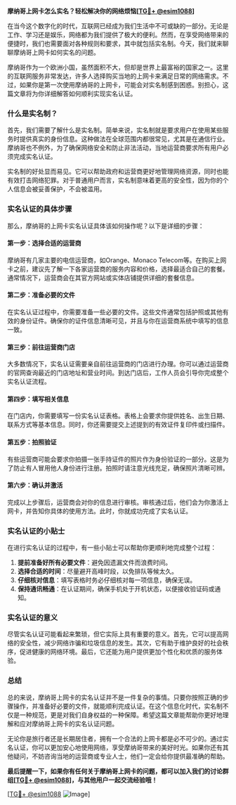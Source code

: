 **摩纳哥上网卡怎么实名？轻松解决你的网络烦恼[[TG💪+ @esim1088](https://t.me/s/esim1088)]**

在当今这个数字化的时代，互联网已经成为我们生活中不可或缺的一部分。无论是工作、学习还是娱乐，网络都为我们提供了极大的便利。然而，在享受网络带来的便捷时，我们也需要面对各种规则和要求，其中就包括实名制。今天，我们就来聊聊摩纳哥上网卡如何实名的问题。

摩纳哥作为一个欧洲小国，虽然面积不大，但却是世界上最富裕的国家之一。这里的互联网服务非常发达，许多人选择购买当地的上网卡来满足日常的网络需求。不过，如果你是第一次使用摩纳哥的上网卡，可能会对实名制感到困惑。别担心，这篇文章将为你详细解答如何顺利实现实名认证。

### 什么是实名制？

首先，我们需要了解什么是实名制。简单来说，实名制就是要求用户在使用某些服务时提供真实的身份信息。这种做法在全球范围内都很常见，尤其是在通信行业。摩纳哥也不例外，为了确保网络安全和防止非法活动，当地运营商要求所有用户必须完成实名认证。

实名制的好处显而易见。它可以帮助政府和运营商更好地管理网络资源，同时也能有效打击网络犯罪。对于普通用户而言，实名制意味着更高的安全性，因为你的个人信息会被妥善保护，不会被滥用。

### 实名认证的具体步骤

那么，摩纳哥的上网卡实名认证具体该如何操作呢？以下是详细的步骤：

#### 第一步：选择合适的运营商

摩纳哥有几家主要的电信运营商，如Orange、Monaco Telecom等。在购买上网卡之前，建议先了解一下各家运营商的服务内容和价格，选择最适合自己的套餐。通常情况下，运营商会在其官方网站或实体店铺提供详细的套餐信息。

#### 第二步：准备必要的文件

在实名认证过程中，你需要准备一些必要的文件。这些文件通常包括护照或其他有效的身份证件。确保你的证件信息清晰可见，并且与你在运营商系统中填写的信息一致。

#### 第三步：前往运营商门店

大多数情况下，实名认证需要亲自前往运营商的门店进行办理。你可以通过运营商的官网查询最近的门店地址和营业时间。到达门店后，工作人员会引导你完成整个实名认证流程。

#### 第四步：填写相关信息

在门店内，你需要填写一份实名认证表格。表格上会要求你提供姓名、出生日期、联系方式等基本信息。同时，你还需要提交上述提到的有效证件复印件或扫描件。

#### 第五步：拍照验证

有些运营商可能会要求你拍摄一张手持证件的照片作为身份验证的一部分。这是为了防止有人冒用他人身份进行注册。拍照时请注意光线充足，确保照片清晰可辨。

#### 第六步：确认并激活

完成以上步骤后，运营商会对你的信息进行审核。审核通过后，他们会为你激活上网卡，并告知你具体的使用方法。此时，你就成功完成了实名认证。

### 实名认证的小贴士

在进行实名认证的过程中，有一些小贴士可以帮助你更顺利地完成整个过程：

1. **提前准备好所有必要文件**：避免因遗漏文件而浪费时间。
2. **选择合适的时间**：尽量避开高峰时段，以免排队等候太久。
3. **仔细核对信息**：填写表格时务必仔细核对每一项信息，确保无误。
4. **保持通讯畅通**：在认证期间，确保手机处于开机状态，以便接收验证码或通知。

### 实名认证的意义

尽管实名认证可能看起来繁琐，但它实际上具有重要的意义。首先，它可以提高网络的安全性，减少网络诈骗和垃圾信息的发生。其次，它有助于维护良好的社会秩序，促进健康的网络环境。最后，它还能为用户提供更加个性化和优质的服务体验。

### 总结

总的来说，摩纳哥上网卡的实名认证并不是一件复杂的事情。只要你按照正确的步骤操作，并准备好必要的文件，就能顺利完成认证。在这个信息化时代，实名制不仅是一种规范，更是对我们自身权益的一种保障。希望这篇文章能帮助你更好地理解和应对摩纳哥上网卡的实名认证问题。

无论你是旅行者还是长期居住者，拥有一个合法的上网卡都是必不可少的。通过实名认证，你可以更加安心地使用网络，享受摩纳哥带来的美好时光。如果你还有其他疑问，不妨咨询当地的运营商或专业人士，他们一定会给你提供最准确的帮助。

**最后提醒一下，如果你有任何关于摩纳哥上网卡的问题，都可以加入我们的讨论群组[[TG💪+ @esim1088](https://t.me/s/esim1088)]，与其他用户一起交流经验哦！**

[[TG💪+ @esim1088](https://t.me/s/esim1088) ![Image](https://i.postimg.cc/4NQfJmqS/Snipaste-2025-05-13-00-14-12.png)]